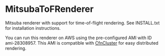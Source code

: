 # MitsubaToFRenderer
Mitsuba renderer with support for time-of-flight rendering. See INSTALL.txt for installation instructions.

You can run this renderer on AWS using the pre-configured AMI with ID ami-28308957. This AMI is compatible with [CfnCluster](https://cfncluster.readthedocs.io/en/latest/) for easy distributed rendering.
